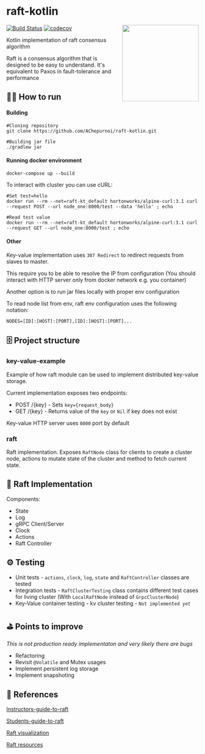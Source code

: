 # raft-kotlin 

[![Build Status](https://travis-ci.com/AChepurnoi/raft-kotlin.svg?token=dFANEVvUn3HF3pZ9jc1Z&branch=master)](https://travis-ci.com/AChepurnoi/raft-kotlin)
[![codecov](https://codecov.io/gh/AChepurnoi/raft-kotlin/branch/master/graph/badge.svg?token=CLFO7pW9FP)](https://codecov.io/gh/AChepurnoi/raft-kotlin)
<img align="right" width="200" height="200" src="https://raft.github.io/logo/annie-solo.png">

Kotlin implementation of raft consensus algorithm 

Raft is a consensus algorithm that is designed to be easy to understand. It's equivalent to Paxos in fault-tolerance and performance
## 👨‍💻 How to run
#### Building
```
#Cloning repository
git clone https://github.com/AChepurnoi/raft-kotlin.git

#Building jar file
./gradlew jar
```


#### Running docker environment
```
docker-compose up --build
```

To interact with cluster you can use cURL:

```
#Set test=hello
docker run --rm --net=raft-kt_default hortonworks/alpine-curl:3.1 curl --request POST --url node_one:8000/test --data 'hello' ; echo
```


```
#Read test value
docker run --rm --net=raft-kt_default hortonworks/alpine-curl:3.1 curl --request GET --url node_one:8000/test ; echo
```

#### Other

Key-value implementation uses `307 Redirect` to redirect requests from slaves to master. 

This require you to be able to resolve the IP from configuration (You should interact with HTTP server only from docker network e.g. you container)

Another option is to run jar files locally with proper env configuration
 
To read node list from env, raft env configuration uses the following notation:
```
NODES=[ID]:[HOST]:[PORT],[ID]:[HOST]:[PORT]...
```

## 🗄 Project structure
### key-value-example
Example of how raft module can be used to 
implement distributed key-value storage.

Current implementation exposes two endpoints:
* POST /{key} - Sets `key={request_body}`
* GET /{key} - Returns value of the `key` or `Nil` if key does not exist

Key-value HTTP server uses `8000` port by default

### raft
Raft implementation. 
Exposes `RaftNode` class for clients to create a cluster node, 
actions to mutate state of the cluster 
and method to fetch current state.

## 🔨 Raft Implementation
Components:
* State
* Log
* gRPC Client/Server
* Clock
* Actions
* Raft Controller

## ⚙️ Testing
* Unit tests - `actions`, `clock`, `log`, `state` and `RaftController` classes are tested 
* Integration tests - `RaftClusterTesting` class contains different test cases for living cluster (With `LocalRaftNode` instead of `GrpcClusterNode`)
* Key-Value container testing - kv cluster testing - `Not implemented yet`


## ⛳️ Points to improve
*This is not production ready implementaton and very likely there are bugs*

* Refactoring
* Revisit `@Volatile` and Mutex usages
* Implement persistent log storage
* Implement snapshoting

## 🔗 References

[Instructors-guide-to-raft](https://thesquareplanet.com/blog/instructors-guide-to-raft/)

[Students-guide-to-raft](https://thesquareplanet.com/blog/students-guide-to-raft/)

[Raft visualization](http://thesecretlivesofdata.com/raft/)

[Raft resources](https://raft.github.io/)